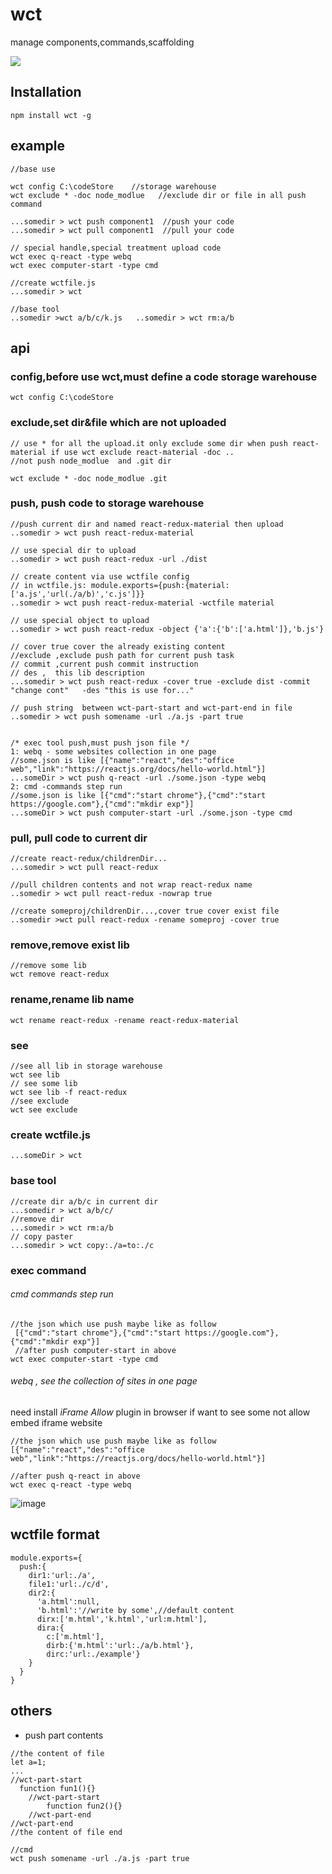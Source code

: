 #   wct   #

manage components,commands,scaffolding

![](https://img.shields.io/npm/v/wct.svg?style=flat)


## Installation

```
npm install wct -g
```


## example

```
//base use

wct config C:\codeStore    //storage warehouse
wct exclude * -doc node_modlue   //exclude dir or file in all push command

...somedir > wct push component1  //push your code
...somedir > wct pull component1  //pull your code

// special handle,special treatment upload code
wct exec q-react -type webq
wct exec computer-start -type cmd

//create wctfile.js
...somedir > wct

//base tool
..somedir >wct a/b/c/k.js   ..somedir > wct rm:a/b
```

## api

### config,before use wct,must define a code storage warehouse

```
wct config C:\codeStore
```

### exclude,set dir&file which are not uploaded

```
// use * for all the upload.it only exclude some dir when push react-material if use wct exclude react-material -doc ..
//not push node_modlue  and .git dir

wct exclude * -doc node_modlue .git

```

### push, push code to storage warehouse



```
//push current dir and named react-redux-material then upload
..somedir > wct push react-redux-material

// use special dir to upload
..somedir > wct push react-redux -url ./dist

// create content via use wctfile config
// in wctfile.js: module.exports={push:{material:['a.js','url(./a/b)','c.js']}}
..somedir > wct push react-redux-material -wctfile material

// use special object to upload
..somedir > wct push react-redux -object {'a':{'b':['a.html']},'b.js'}

// cover true cover the already existing content
//exclude ,exclude push path for current push task
// commit ,current push commit instruction
// des ,  this lib description
...somedir > wct push react-redux -cover true -exclude dist -commit "change cont"   -des "this is use for..."

// push string  between wct-part-start and wct-part-end in file
..somedir > wct push somename -url ./a.js -part true


/* exec tool push,must push json file */
1: webq - some websites collection in one page
//some.json is like [{"name":"react","des":"office web","link":"https://reactjs.org/docs/hello-world.html"}]
...someDir > wct push q-react -url ./some.json -type webq
2: cmd -commands step run
//some.json is like [{"cmd":"start chrome"},{"cmd":"start https://google.com"},{"cmd":"mkdir exp"}]
...someDir > wct push computer-start -url ./some.json -type cmd

```


### pull, pull code to current dir

```
//create react-redux/childrenDir...
...somedir > wct pull react-redux

//pull children contents and not wrap react-redux name
..somedir > wct pull react-redux -nowrap true

//create someproj/childrenDir...,cover true cover exist file
..somedir >wct pull react-redux -rename someproj -cover true
```


### remove,remove exist lib

```
//remove some lib
wct remove react-redux  
```

### rename,rename lib name  
```
wct rename react-redux -rename react-redux-material
```

### see
```
//see all lib in storage warehouse
wct see lib
// see some lib
wct see lib -f react-redux
//see exclude
wct see exclude
```

### create wctfile.js

```
...someDir > wct

```


### base tool
```
//create dir a/b/c in current dir
...somedir > wct a/b/c/
//remove dir
...somedir > wct rm:a/b
// copy paster
...somedir > wct copy:./a=to:./c
```

### exec command


###### cmd   commands step run

```
//the json which use push maybe like as follow
 [{"cmd":"start chrome"},{"cmd":"start https://google.com"},{"cmd":"mkdir exp"}]
 //after push computer-start in above
wct exec computer-start -type cmd
```

###### webq , see the collection of sites in one page
need install *iFrame Allow* plugin in browser if want to see some not allow embed iframe website

```
//the json which use push maybe like as follow
[{"name":"react","des":"office web","link":"https://reactjs.org/docs/hello-world.html"}]

//after push q-react in above
wct exec q-react -type webq
```

 ![image](http://p0qkkmj34.bkt.clouddn.com/webq.gif)




## wctfile format

```
module.exports={
  push:{
    dir1:'url:./a',
    file1:'url:./c/d',
    dir2:{
      'a.html':null,
      'b.html':'//write by some',//default content
      dirx:['m.html','k.html','url:m.html'],
      dira:{
        c:['m.html'],
        dirb:{'m.html':'url:./a/b.html'},
        dirc:'url:./example'}
    }
  }
}
```


## others

* push part contents

```
//the content of file
let a=1;
...
//wct-part-start
  function fun1(){}
    //wct-part-start
        function fun2(){}
    //wct-part-end
//wct-part-end
//the content of file end

//cmd  
wct push somename -url ./a.js -part true
```
